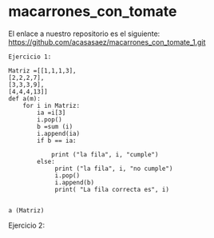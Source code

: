 # macarrones_con_tomate
El enlace a nuestro repositorio es el siguiente: https://github.com/acasasaez/macarrones_con_tomate_1.git


    Ejercicio 1:

```
Matriz =[[1,1,1,3],
[2,2,2,7],
[3,3,3,9],
[4,4,4,13]]
def a(m):
    for i in Matriz:
        ia =i[3]
        i.pop()
        b =sum (i)
        i.append(ia)
        if b == ia:
            
            print ("la fila", i, "cumple")
        else:
             print ("la fila", i, "no cumple")
             i.pop()
             i.append(b)
             print( "La fila correcta es", i)


a (Matriz)

```
Ejercicio 2:

```
